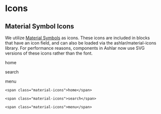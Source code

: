 # Icons

## Material Symbol Icons
We utilize [Material Symbols](https://fonts.google.com/icons) as icons. These icons are included in blocks that have an icon field, and can also be loaded via the ashlar/material-icons library. For performance reasons, components in Ashlar now use SVG versions of these icons rather than the font.

<span className="material-icons">home</span>

<span className="material-icons">search</span>

<span className="material-icons">menu</span>

```
<span class="material-icons">home</span>

<span class="material-icons">search</span>

<span class="material-icons">menu</span>
```